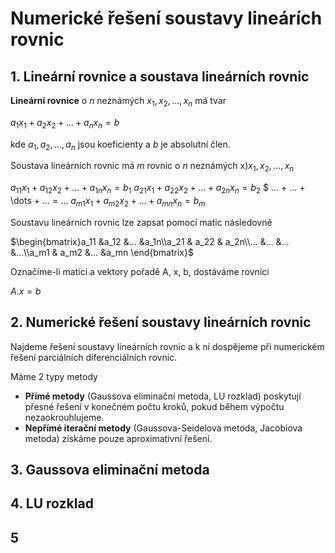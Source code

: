 # Numerické řešení soustavy lineárích rovnic

## 1. Lineární rovnice a soustava lineárních rovnic

**Lineární rovnice** o $n$ neznámých $x_1, x_2, ..., x_n$ má tvar

$a_1x_1+a_2x_2+...+a_nx_n=b$

kde $a_1, a_2, ..., a_n$ jsou koeficienty a $b$ je absolutní člen.

Soustava lineárních rovnic má $m$ rovnic o $n$ neznámých x)$x_1, x_2, ..., x_n$

$a_{11}x_1 + a_{12}x_2 + \dots + a_{1n}x_n = b_1$
$a_{21}x_1 + a_{22}x_2 + \dots + a_{2n}x_n = b_2$
$   ...    +    ...    + \dots +     ...   = ...
$a_{m1}x_1 + a_{m2}x_2 + \dots + a_{mn}x_n = b_m$

Soustavu lineárních rovnic lze zapsat pomocí matic následovně

$\begin{bmatrix}a_11 &a_12 &... &a_1n\\a_21 & a_22 & a_2n\\... &... &... &...\\a_m1 & a_m2 &... &a_mn \end{bmatrix}$

Označíme-li matici a vektory pořadě A, x, b, dostáváme rovnici 

$A.x=b$

## 2. Numerické řešení soustavy lineárních rovnic

Najdeme řešení soustavy lineárních rovnic a k ní dospějeme při numerickém řešení parciálních diferenciálních rovnic.

Máme 2 typy metody

- **Přímé metody** (Gaussova eliminační metoda, LU rozklad) poskytují přesné řešení v konečném počtu kroků, pokud během výpočtu nezaokrouhlujeme.
- **Nepřímé iterační metody** (Gaussova-Seidelova metoda, Jacobiova metoda) získáme pouze aproximativní řešení.

## 3. Gaussova eliminační metoda 

## 4. LU rozklad

## 5
 








